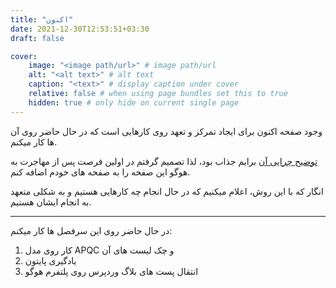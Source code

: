 ```yaml
---
title: "اکنون"
date: 2021-12-30T12:53:51+03:30
draft: false

cover:
    image: "<image path/url>" # image path/url
    alt: "<alt text>" # alt text
    caption: "<text>" # display caption under cover
    relative: false # when using page bundles set this to true
    hidden: true # only hide on current single page
---
```


وجود صفحه اکنون برای ایجاد تمرکز و تعهد روی کارهایی است که در حال حاضر روی آن ها کار میکنم.

[توضیح چرایی آن](https://nownownow.com/about) برایم جذاب بود، لذا تصمیم گرفتم در اولین فرصت پس از مهاجرت به هوگو این صفحه را به صفحه های خودم اضافه کنم.

انگار که با این روش، اعلام میکنیم که در حال انجام چه کارهایی هستیم و به شکلی متعهد به انجام ایشان هستیم.

---

در حال حاضر روی این سرفصل ها کار میکنم:

1. کار روی مدل APQC و چک لیست های آن
2. یادگیری پایتون 
3. انتقال پست های بلاگ وردپرس روی پلتفرم هوگو
